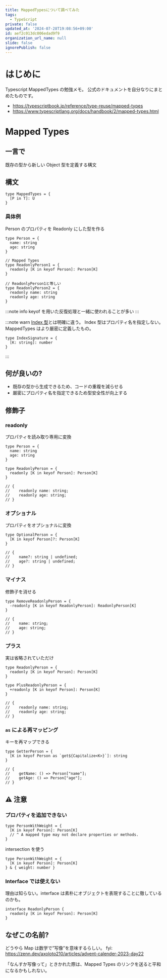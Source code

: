 ```yaml
---
title: MappedTypesについて調べてみた
tags:
  - TypeScript
private: false
updated_at: '2024-07-28T19:08:56+09:00'
id: aef2c013dc006edad9f9
organization_url_name: null
slide: false
ignorePublish: false
---
```


# はじめに

Typescript MappedTypes の勉強メモ。
公式のドキュメントを自分なりにまとめたものです。

- https://typescriptbook.jp/reference/type-reuse/mapped-types
- https://www.typescriptlang.org/docs/handbook/2/mapped-types.html

# Mapped Types

## 一言で

既存の型から新しい Object 型を定義する構文

## 構文

```tsx
type MappedTypes = {
  [P in T]: U
}
```

### **具体例**

Person のプロパティを Readonly にした型を作る

```tsx
type Person = {
  name: string
  age: string
}

// Mapped Types
type ReadonlyPerson1 = {
  readonly [K in keyof Person]: Person[K]
}

// ReadonlyPerson1と等しい
type ReadonlyPerson2 = {
  readonly name: string
  readonly age: string
}
```

:::note info
keyof を用いた反復処理と一緒に使われることが多い
:::

:::note warn
[Index 型](https://typescriptbook.jp/reference/values-types-variables/object/index-signature)とは明確に違う。
Index 型はプロパティ名を指定しない。MappedTypes はより厳密に定義したもの。

```tsx
type IndexSignature = {
  [K: string]: number
}
```

:::

</aside>

## 何が良いの?

- 既存の型から生成できるため、コードの重複を減らせる
- 厳密にプロパティ名を指定できるため型安全性が向上する

## 修飾子

### **readonly**

プロパティを読み取り専用に変換

```tsx
type Person = {
  name: string
  age: string
}

type ReadonlyPerson = {
  readonly [K in keyof Person]: Person[K]
}

// {
//    readonly name: string;
//    readonly age: string;
// }
```

### オプショナル

プロパティをオプショナルに変換

```tsx
type OptionalPerson = {
  [K in keyof Person]?: Person[K]
}

// {
//    name?: string | undefined;
//    age?: string | undefined;
// }
```

### マイナス

修飾子を消せる

```tsx
type RemoveReadonlyPerson = {
  -readonly [K in keyof ReadonlyPerson]: ReadonlyPerson[K]
}

// {
//    name: string;
//    age: string;
// }
```

### プラス

実は省略されていただけ

```tsx
type ReadonlyPerson = {
  readonly [K in keyof Person]: Person[K]
}

type PlusReadonlyPerson = {
  +readonly [K in keyof Person]: Person[K]
}

// {
//    readonly name: string;
//    readonly age: string;
// }
```

### `as` による再マッピング

キーを再マップできる

```tsx
type GetterPerson = {
  [K in keyof Person as `get${Capitalize<K>}`]: string
}

// {
//    getName: () => Person["name"];
//    getAge: () => Person["age"];
// }
```

## ⚠️ 注意

### プロパティを追加できない

```tsx
type PersonWithWeight = {
  [K in keyof Person]: Person[K]
  // ^ A mapped type may not declare properties or methods.
}
```

intersection を使う

```tsx
type PersonWithWeight = {
  [K in keyof Person]: Person[K]
} & { weight: number }
```

### Interface では使えない

理由は知らない。interface は素朴にオブジェクトを表現することに徹しているのかも。

```tsx
interface ReadonlyPerson {
  readonly [K in keyof Person]: Person[K]
}
```

## なぜこの名前?

どうやら Map は数学で”写像”を意味するらしい。
fyi: https://zenn.dev/axoloto210/articles/advent-calender-2023-day22

「なんすか写像って」ときかれた際は、Mapped Types のリンクを送ると平和になるかもしれない。
